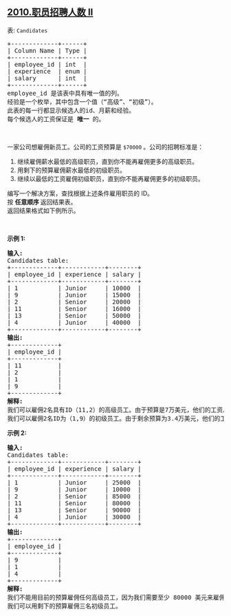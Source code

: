 ## [2010.职员招聘人数 II](https://leetcode.cn/problems/the-number-of-seniors-and-juniors-to-join-the-company-ii/)
<p>表: <code>Candidates</code></p>

<pre>
+-------------+------+
| Column Name | Type |
+-------------+------+
| employee_id | int  |
| experience  | enum |
| salary      | int  |
+-------------+------+
employee_id 是该表中具有唯一值的列。
经验是一个枚举，其中包含一个值（“高级”、“初级”）。
此表的每一行都显示候选人的id、月薪和经验。
每个候选人的工资保证是 <strong>唯一</strong> 的。</pre>

<p>&nbsp;</p>

<p>一家公司想雇佣新员工。公司的工资预算是 <code>$70000</code> 。公司的招聘标准是：</p>

<ol>
	<li>继续雇佣薪水最低的高级职员，直到你不能再雇佣更多的高级职员。</li>
	<li>用剩下的预算雇佣薪水最低的初级职员。</li>
	<li>继续以最低的工资雇佣初级职员，直到你不能再雇佣更多的初级职员。</li>
</ol>

<p>编写一个解决方案，查找根据上述条件雇用职员的 ID。<br />
按 <strong>任意顺序 </strong>返回结果表。<br />
返回结果格式如下例所示。</p>

<p>&nbsp;</p>

<p><strong>示例 1:</strong></p>

<pre>
<strong>输入:</strong>
Candidates table:
+-------------+------------+--------+
| employee_id | experience | salary |
+-------------+------------+--------+
| 1           | Junior     | 10000  |
| 9           | Junior     | 15000  |
| 2           | Senior     | 20000  |
| 11          | Senior     | 16000  |
| 13          | Senior     | 50000  |
| 4           | Junior     | 40000  |
+-------------+------------+--------+
<strong>输出:</strong> 
+-------------+
| employee_id |
+-------------+
| 11          |
| 2           |
| 1           |
| 9           |
+-------------+
<strong>解释:</strong> 
我们可以雇佣2名具有ID（11,2）的高级员工。由于预算是7万美元，他们的工资总额是3.6万美元，我们还有3.4万美元，但他们不足以雇佣ID为 13 的高级职员。
我们可以雇佣2名ID为（1,9）的初级员工。由于剩余预算为3.4万美元，他们的工资总额为2.5万美元，我们还有9000美元，但他们不足以雇佣ID为 4 的初级员工。
</pre>

<p><strong>示例 2:</strong></p>

<pre>
<strong>输入:</strong>
Candidates table:
+-------------+------------+--------+
| employee_id | experience | salary |
+-------------+------------+--------+
| 1           | Junior     | 25000  |
| 9           | Junior     | 10000  |
| 2           | Senior     | 85000  |
| 11          | Senior     | 80000  |
| 13          | Senior     | 90000  |
| 4           | Junior     | 30000  |
+-------------+------------+--------+
<strong>输出:</strong> 
+-------------+
| employee_id |
+-------------+
| 9           |
| 1           |
| 4           |
+-------------+
<strong>解释:</strong> 
我们不能用目前的预算雇佣任何高级员工，因为我们需要至少 80000 美元来雇佣一名高级员工。
我们可以用剩下的预算雇佣三名初级员工。</pre>
